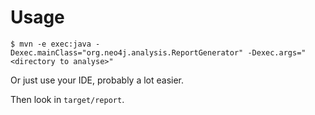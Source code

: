 # Usage

	$ mvn -e exec:java -Dexec.mainClass="org.neo4j.analysis.ReportGenerator" -Dexec.args="<directory to analyse>"

Or just use your IDE, probably a lot easier.

Then look in `target/report`.